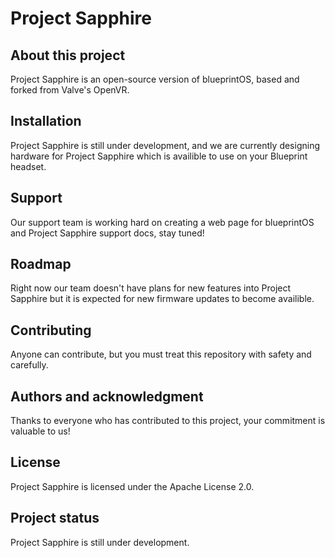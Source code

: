 # Project Sapphire

## About this project
Project Sapphire is an open-source version of blueprintOS, based and forked from Valve's OpenVR. 

## Installation
Project Sapphire is still under development, and we are currently designing hardware for Project Sapphire which is availible to use on your Blueprint headset.

## Support
Our support team is working hard on creating a web page for blueprintOS and Project Sapphire support docs, stay tuned!

## Roadmap
Right now our team doesn't have plans for new features into Project Sapphire but it is expected for new firmware updates to become availible.

## Contributing
Anyone can contribute, but you must treat this repository with safety and carefully.

## Authors and acknowledgment
Thanks to everyone who has contributed to this project, your commitment is valuable to us!
## License
Project Sapphire is licensed under the Apache License 2.0.

## Project status
Project Sapphire is still under development.
